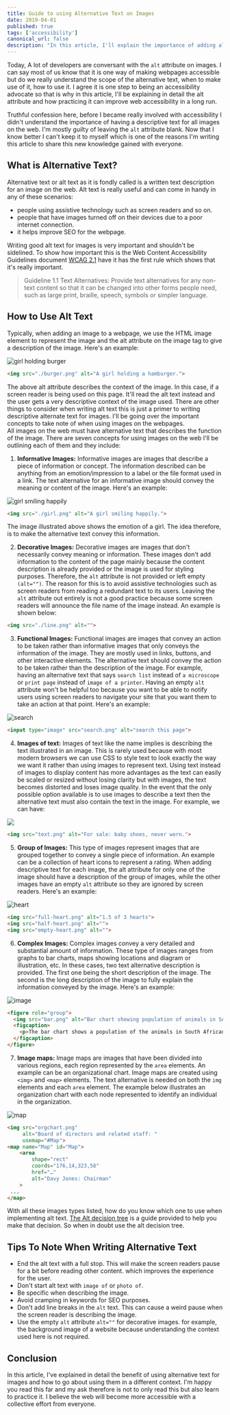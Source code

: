 ```yaml
---
title: Guide to using Alternative Text on Images
date: 2019-04-01
published: true
tags: ['accessibility']
canonical_url: false
description: "In this article, I'll explain the importance of adding alternative text to image element and how this practice  can improve accessibility"
---
```


Today, A lot of developers are conversant with the `alt` attribute on images. I can say most of us know that it is one way of making webpages accessible but do we really understand the scope of the alternative text, when to make use of it, how to use it. I agree it is one step to being an accessibility advocate so that is why in this article, I'll be explaining in detail the alt attribute and how practicing it can improve web accessibility in a long run.  

Truthful confession here, before I became really involved with accessibility I didn't understand the importance of having a descriptive text for all images on the web. I'm mostly guilty of leaving the `alt` attribute blank. Now that I know better I can't keep it to myself which is one of the reasons I'm writing this article to share this new knowledge gained with everyone.

## What is Alternative Text?
Alternative text or alt text as it is fondly called is a written text description for an image on the web.
Alt text is really useful and can come in handy in any of these scenarios:
- people using assistive technology such as screen readers and so on.
- people that have images turned off on their devices due to a poor internet connection.
- it helps improve SEO for the webpage.

Writing good alt text for images is very important and shouldn't be sidelined. To show how important this is the Web Content Accessibility Guidelines document [WCAG 2.1](https://www.w3.org/TR/WCAG21/#text-alternatives) have it has the first rule which shows that it's really important.

> Guideline 1.1 Text Alternatives: Provide text alternatives for any non-text content so that it can be changed into other forms people need, such as large print, braille, speech, symbols or simpler language.

## How to Use Alt Text
Typically, when adding an image to a webpage, we use the HTML image element to represent the image and the alt attribute on the image tag to give a description of the image. Here's an example:

![girl holding burger](https://res.cloudinary.com/lauragift/image/upload/v1554123305/photo-1551212721-f0d4160f0abd_fxpx0w.jpg)

```html
<img src="./burger.png" alt="A girl holding a hamburger.">
```
The above alt attribute describes the context of the image. In this case, if a screen reader is being used on this page. It'll read the alt text instead and the user gets a very descriptive context of the image used.
There are other things to consider when writing alt text this is just a primer to writing descriptive alternate text for images. I'll be going over the important concepts to take note of when using images on the webpages.   
All images on the web must have alternative text that describes the function of the image. 
There are seven concepts for using images on the web I'll be outlining each of them and they include:

1. **Informative Images:** Informative images are images that describe a piece of information or concept. The information described can be anything from an emotion/impression to a label or the file format used in a link. The text alternative for an informative image should convey the meaning or content of the image. Here's an example:

![girl smiling happily](https://res.cloudinary.com/lauragift/image/upload/v1554128116/photo-1492633423870-43d1cd2775eb_xgcd0p.jpg)

```html
<img src="./girl.png" alt="A girl smiling happily.">
```
The image illustrated above shows the emotion of a girl. The idea therefore, is to make the alternative text convey this information.

2. **Decorative Images:** Decorative images are images that don't necessarily convey meaning or information. These images don't add information to the content of the page mainly because the content description is already provided or the image is used for styling purposes. Therefore, the `alt` attribute is not provided or left empty `(alt="")`. The reason for this is to avoid assistive technologies such as screen readers from reading a redundant text to its users. Leaving the `alt` attribute out entirely is not a good practice because some screen readers will announce the file name of the image instead. An example is shown below:

```html 
<img src="./line.png" alt="">
```
3. **Functional Images:** Functional images are images that convey an action to be taken rather than informative images that only conveys the information of the image. They are mostly used in links, buttons, and other interactive elements. The alternative text should convey the action to be taken rather than the description of the image. For example, having an alternative text that says `search list` instead of `a microscope` or `print page` instead of `image of a printer`. Having an empty `alt` attribute won't be helpful too because you want to be able to notify users using screen readers to navigate your site that you want them to take an action at that point. Here's an example:

![search](https://res.cloudinary.com/lauragift/image/upload/v1554130730/how-to-search-gmail_etobms.jpg)
```html
<input type="image" src="search.png" alt="search this page">
```
4. **Images of text:** Images of text like the name implies is describing the text illustrated in an image. This is rarely used because with most modern browsers we can use CSS to style text to look exactly the way we want it rather than using images to represent text. Using text instead of images to display content has more advantages as the text can easily be scaled or resized without losing clarity but with images, the text becomes distorted and loses image quality. In the event that the only possible option available is to use images to describe a text then the alternative text must also contain the text in the image. For example, we can have:

![](https://res.cloudinary.com/lauragift/image/upload/c_crop,h_111/v1554131437/Screen_Shot_2019-04-01_at_4.10.10_PM_mkphqf.png)
```html
<img src="text.png" alt="For sale: baby shoes, never worn.">
``` 
5. **Group of Images:** This type of images represent images that are grouped together to convey a single piece of information. An example can be a collection of heart icons to represent a rating. When adding descriptive text for each image, the alt attribute for only one of the image should have a description of the group of images, while the other images have an empty `alt` attribute so they are ignored by screen readers. Here's an example:

![heart](https://res.cloudinary.com/lauragift/image/upload/v1554132040/lLdzWnJ_v1o7ie.png)

```html
<img src="full-heart.png" alt="1.5 of 3 hearts">
<img src="half-heart.png" alt="">
<img src="empty-heart.png" alt="">
```

6. **Complex Images:** Complex images convey a very detailed and substantial amount of information. These type of images ranges from graphs to bar charts, maps showing locations and diagram or illustration, etc. In these cases, two text alternative description is provided. The first one being the short description of the image. The second is the long description of the image to fully explain the information conveyed by the image. Here's an example:

![image](https://res.cloudinary.com/lauragift/image/upload/v1554132643/count-vs-animals_kjpeh5.png)
```html
<figure role="group">
  <img src="bar.png" alt="Bar chart showing population of animals in SA and LA zoos.">
  <figcaption>
    <p>The bar chart shows a population of the animals in South African Zoo compared to Los Angelos Zoo. With the number of giraffes, monkeys and orangutans compared in both zoos.</p>
  </figcaption>
</figure>
```

7. **Image maps:** Image maps are images that have been divided into various regions, each region represented by the `area` elements. An example can be an organizational chart. Image maps are created using `<img>` and `<map>` elements. The text alternative is needed on both the `img` elements and each `area` element. The example below illustrates an organization chart with each node represented to identify an individual in the organization.


![map](https://res.cloudinary.com/lauragift/image/upload/v1554133167/orgchart-b583d8ff_b3fqaw.png)

```html
<img src="orgchart.png"
     alt="Board of directors and related staff: "
     usemap="#Map">
<map name="Map" id="Map">
	<area
		shape="rect"
		coords="176,14,323,58"
		href="…"
		alt="Davy Jones: Chairman"
	>
 ...
</map>
```

With all these images types listed, how do you know which one to use when implementing alt text. [The Alt decision tree](https://www.w3.org/WAI/tutorials/images/decision-tree/) is a guide provided to help you make that decision. So when in doubt use the alt decision tree.

## Tips To Note When Writing Alternative Text
- End the alt text with a full stop. This will make the screen readers pause for a bit before reading other content. which improves the experience for the user.
- Don't start alt text with `image of` or `photo of`.
- Be specific when describing the image.
- Avoid cramping in keywords for SEO purposes.
- Don't add line breaks in the `alt` text. This can cause a weird pause when the screen reader is describing the image.
- Use the empty `alt` attribute `alt=""` for decorative images. for example, the background image of a website because understanding the context used here is not required.
## Conclusion
In this article, I've explained in detail the benefit of using alternative text for images and how to go about using them in a different context. I'm happy you read this far and my ask therefore is not to only read this but also learn to practice it. I believe the web will become more accessible with a collective effort from everyone.